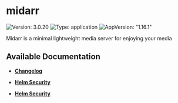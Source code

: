# midarr

![Version: 3.0.20](https://img.shields.io/badge/Version-3.0.20-informational?style=flat-square) ![Type: application](https://img.shields.io/badge/Type-application-informational?style=flat-square) ![AppVersion: "1.16.1"](https://img.shields.io/badge/AppVersion-"1.16.1"-informational?style=flat-square)

Midarr is a minimal lightweight media server for enjoying your media

## Available Documentation

- [**Changelog**](CHANGELOG)

- [**Helm Security**](container-security)

- [**Helm Security**](helm-security)

